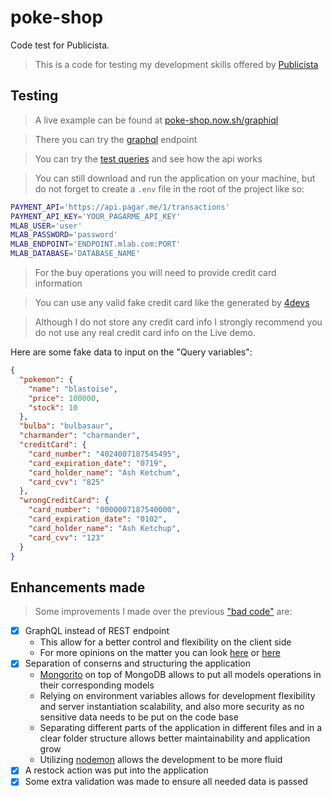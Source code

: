 # poke-shop
Code test for Publicista.

> This is a code for testing my development skills offered by [Publicista](https://trampos.co/publicista-servicos-corporativos-ltda)

## Testing

> A live example can be found at [poke-shop.now.sh/graphiql](https://poke-shop.now.sh/graphiql)

> There you can try the [graphql](http://graphql.org/learn/) endpoint

> You can try the [test queries](./test-queries.gql) and see how the api works

> You can still download and run the application on your machine, but do not forget to create a `.env` file in the root of the project like so:

```sh
PAYMENT_API='https://api.pagar.me/1/transactions'
PAYMENT_API_KEY='YOUR_PAGARME_API_KEY'
MLAB_USER='user'
MLAB_PASSWORD='password'
MLAB_ENDPOINT='ENDPOINT.mlab.com:PORT'
MLAB_DATABASE='DATABASE_NAME'
```

> For the buy operations you will need to provide credit card information

> You can use any valid fake credit card like the generated by [4devs](https://www.4devs.com.br/gerador_de_numero_cartao_credito)

> Although I do not store any credit card info I strongly recommend you do not use any real credit card info on the Live demo.

Here are some fake data to input on the "Query variables":

```json
{
  "pokemon": {
    "name": "blastoise",
    "price": 100000,
    "stock": 10
  },
  "bulba": "bulbasaur",
  "charmander": "charmander",
  "creditCard": {
    "card_number": "4024007187545495",
    "card_expiration_date": "0719",
    "card_holder_name": "Ash Ketchum",
    "card_cvv": "825"
  },
  "wrongCreditCard": {
    "card_number": "0000007187540000",
    "card_expiration_date": "0102",
    "card_holder_name": "Ash Ketchup",
    "card_cvv": "123"
  }
}
```

## Enhancements made

> Some improvements I made over the previous ["bad code"](./server/bad-code.js) are:

- [x] GraphQL instead of REST endpoint
  - This allow for a better control and flexibility on the client side
  - For more opinions on the matter you can look [here](https://dev-blog.apollodata.com/graphql-vs-rest-5d425123e34b) or [here](https://dev-blog.apollodata.com/why-graphql-is-the-future-3bec28193807)
- [x] Separation of conserns and structuring the application
  - [Mongorito](mongorito.com) on top of MongoDB allows to put all models operations in their corresponding models
  - Relying on environment variables allows for development flexibility and server instantiation scalability, and also more security as no sensitive data needs to be put on the code base
  - Separating different parts of the application in different files and in a clear folder structure allows better maintainability and application grow
  - Utilizing [nodemon](https://nodemon.io/) allows the development to be more fluid
- [x] A restock action was put into the application
- [x] Some extra validation was made to ensure all needed data is passed

